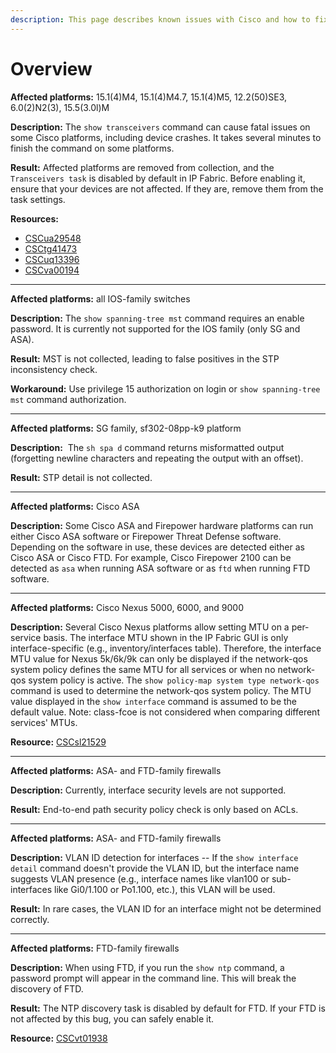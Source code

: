 ```yaml
---
description: This page describes known issues with Cisco and how to fix them.
---
```


# Overview

**Affected platforms:** 15.1(4)M4, 15.1(4)M4.7, 15.1(4)M5, 12.2(50)SE3, 6.0(2)N2(3), 15.5(3.0l)M

**Description:** The `show transceivers` command can cause fatal issues on some Cisco platforms, including device crashes. It takes several minutes to finish the command on some platforms.

**Result:** Affected platforms are removed from collection, and the `Transceivers task` is disabled by default in IP Fabric. Before enabling it, ensure that your devices are not affected. If they are, remove them from the task settings.

**Resources:**

- [CSCua29548](https://bst.cloudapps.cisco.com/bugsearch/bug/CSCua29548)
- [CSCtg41473](https://bst.cloudapps.cisco.com/bugsearch/bug/CSCtg41473)
- [CSCuq13396](https://bst.cloudapps.cisco.com/bugsearch/bug/CSCuq13396)
- [CSCva00194](https://bst.cloudapps.cisco.com/bugsearch/bug/CSCva00194)

---

**Affected platforms:** all IOS-family switches

**Description:** The `show spanning-tree mst` command requires an enable password. It is currently not supported for the IOS family (only SG and ASA).

**Result:** MST is not collected, leading to false positives in the STP inconsistency check.

**Workaround:** Use privilege 15 authorization on login or `show spanning-tree mst` command authorization.

---

**Affected platforms:** SG family, sf302-08pp-k9 platform

**Description:**  The `sh spa d` command returns misformatted output (forgetting newline characters and repeating the output with an offset).

**Result:** STP detail is not collected.

---

**Affected platforms:** Cisco ASA

**Description:** Some Cisco ASA and Firepower hardware platforms can run either Cisco ASA software or Firepower Threat Defense software. Depending on the software in use, these devices are detected either as Cisco ASA or Cisco FTD. For example, Cisco Firepower 2100 can be detected as `asa` when running ASA software or as `ftd` when running FTD software.

---

**Affected platforms:** Cisco Nexus 5000, 6000, and 9000

**Description:** Several Cisco Nexus platforms allow setting MTU on a per-service basis. The interface MTU shown in the IP Fabric GUI is only interface-specific (e.g., inventory/interfaces table). Therefore, the interface MTU value for Nexus 5k/6k/9k can only be displayed if the network-qos system policy defines the same MTU for all services or when no network-qos system policy is active. The `show policy-map system type network-qos` command is used to determine the network-qos system policy.
The MTU value displayed in the `show interface` command is assumed to be the default value. Note: class-fcoe is not considered when comparing different services' MTUs.

**Resource:** [CSCsl21529](https://bst.cloudapps.cisco.com/bugsearch/bug/CSCsl21529)

---

**Affected platforms:** ASA- and FTD-family firewalls

**Description:** Currently, interface security levels are not supported.

**Result:** End-to-end path security policy check is only based on ACLs.

---

**Affected platforms:** ASA- and FTD-family firewalls

**Description:** VLAN ID detection for interfaces -- If the `show interface detail` command doesn't provide the VLAN ID, but the interface name suggests VLAN presence (e.g., interface names like vlan100 or sub-interfaces like Gi0/1.100 or Po1.100, etc.), this VLAN will be used.

**Result:** In rare cases, the VLAN ID for an interface might not be determined correctly.

---

**Affected platforms:** FTD-family firewalls

**Description:** When using FTD, if you run the `show ntp` command, a password prompt will appear in the command line. This will break the discovery of FTD.

**Result:** The NTP discovery task is disabled by default for FTD. If your FTD is not affected by this bug, you can safely enable it.

**Resource:** [CSCvt01938](https://bst.cloudapps.cisco.com/bugsearch/bug/CSCvt01938)
